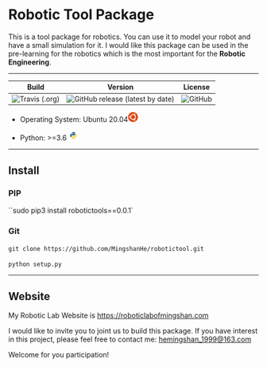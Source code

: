 # Robotic Tool Package

This is a tool package for robotics. You can use it to model your robot and have a small simulation for it. I would like this package can be used in the pre-learning for the robotics which is the most important for the **Robotic Engineering**.

------

| Build                                                        | Version                                                      | License                                                      |
| ------------------------------------------------------------ | ------------------------------------------------------------ | ------------------------------------------------------------ |
| ![Travis (.org)](https://img.shields.io/travis/MingshanHe/robotictool?style=flat-square) | ![GitHub release (latest by date)](https://img.shields.io/github/v/release/MingshanHe/robotictool?style=flat-square) | ![GitHub](https://img.shields.io/github/license/MingshanHe/robotictool?style=flat-square) |

* Operating System: Ubuntu 20.04<code><img height="20" src="https://raw.githubusercontent.com/github/explore/80688e429a7d4ef2fca1e82350fe8e3517d3494d/topics/ubuntu/ubuntu.png" alt="ubuntu"></code>

* Python: >=3.6 <code><img height="20" src="https://raw.githubusercontent.com/github/explore/80688e429a7d4ef2fca1e82350fe8e3517d3494d/topics/python/python.png" alt="Python"></code>

------

## Install

### PIP

``sudo pip3 install robotictools==0.0.1`

### Git

`git clone https://github.com/MingshanHe/robotictool.git`

`python setup.py`

------

## Website

My Robotic Lab Website is https://roboticlabofmingshan.com

I would like to invite you to joint us to build this package. If you have interest in this project, please feel free to contact me: hemingshan_1999@163.com

Welcome for you participation!

